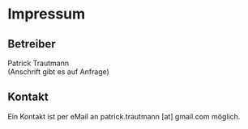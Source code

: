 # Impressum #
## Betreiber ##
Patrick Trautmann  
(Anschrift gibt es auf Anfrage)
## Kontakt ##
Ein Kontakt ist per eMail an patrick.trautmann [at] gmail.com möglich.
